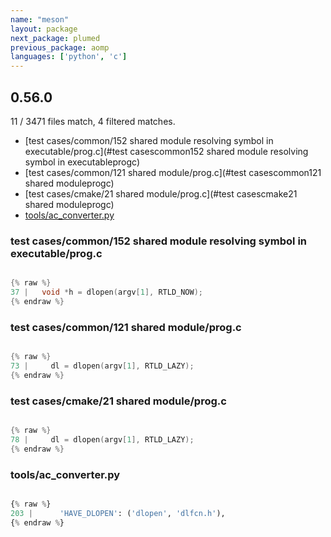 ```yaml
---
name: "meson"
layout: package
next_package: plumed
previous_package: aomp
languages: ['python', 'c']
---
```

## 0.56.0
11 / 3471 files match, 4 filtered matches.

 - [test cases/common/152 shared module resolving symbol in executable/prog.c](#test casescommon152 shared module resolving symbol in executableprogc)
 - [test cases/common/121 shared module/prog.c](#test casescommon121 shared moduleprogc)
 - [test cases/cmake/21 shared module/prog.c](#test casescmake21 shared moduleprogc)
 - [tools/ac_converter.py](#toolsac_converterpy)

### test cases/common/152 shared module resolving symbol in executable/prog.c

```c

{% raw %}
37 |   void *h = dlopen(argv[1], RTLD_NOW);
{% endraw %}

```
### test cases/common/121 shared module/prog.c

```c

{% raw %}
73 |     dl = dlopen(argv[1], RTLD_LAZY);
{% endraw %}

```
### test cases/cmake/21 shared module/prog.c

```c

{% raw %}
78 |     dl = dlopen(argv[1], RTLD_LAZY);
{% endraw %}

```
### tools/ac_converter.py

```python

{% raw %}
203 |      'HAVE_DLOPEN': ('dlopen', 'dlfcn.h'),
{% endraw %}

```